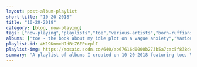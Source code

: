 ```yaml
---
layout: post-album-playlist
short-title: "10-20-2018"
title: "10-20-2018"
category: [blog, now-playing]
tags: ["now-playing","playlists","toe","various-artists","born-ruffians","foals","timber-timbre","ezra-furman","jimmy-eat-world","jeffrey-lewis","the-aquabats!","the-aquabats!","various-artists"]
albums: ["toe - the book about my idle plot on a vague anxiety","Various Artists - ◐ You're My Friends","Born Ruffians - This Sentence Will Ruin/ Save Your Life","Foals - Part 2 Everything Not Saved Will Be Lost","Timber Timbre - Creep On Creepin' On","Ezra Furman - Perpetual Motion People","Jimmy Eat World - Surviving","Jeffrey Lewis - Bad Wiring","The Aquabats! - Myths, Legends And Other Amazing Adventures Vol. 2","The Aquabats! - The Aquabats! vs the Floating Eye of Death! and Other Amazing Adventures, Vol. 1","Various Artists - Screamer"]
playlist-id: 4K19KnmxHJdBtZ6EPueplI
playlist-img: https://mosaic.scdn.co/640/ab67616d0000b273b5a7cac5f838dcd77512037dab67616d0000b273bece64c47957bcf1da2e40d3ab67616d0000b273d4e5892341fbc81751662d3bab67616d0000b273e028fc19322d1b982004eb9d
summary: "A playlist of albums I created on 10-20-2018 featuring toe, Various Artists, Born Ruffians, Foals, Timber Timbre, Ezra Furman, Jimmy Eat World, Jeffrey Lewis, The Aquabats!, The Aquabats!, and Various Artists"
---
```

